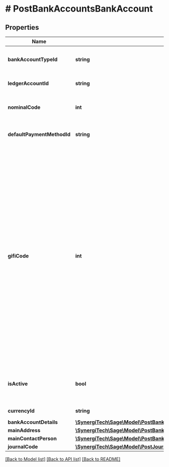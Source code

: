 # # PostBankAccountsBankAccount

## Properties

Name | Type | Description | Notes
------------ | ------------- | ------------- | -------------
**bankAccountTypeId** | **string** | The bank account type for the bank account |
**ledgerAccountId** | **string** | The ID of the Ledger Account. | [optional]
**nominalCode** | **int** | The nominal code of the bank account | [optional]
**defaultPaymentMethodId** | **string** | The ID of the Default Payment Method. | [optional]
**gifiCode** | **int** | The GIFI code of the bank ledger account&#39;  GIFI is short for The General Index of Financial Information and it lets the CRA validate tax information electronically instead of manually. Information from financial statements is categorized under the appropriate 4-digit-long GIFI code and entered on corporate income tax returns. GIFI is needed when filing a T2 income tax return.  _Canada only_ | [optional]
**isActive** | **bool** | Indicates whether the Bank account is active or inactive. | [optional]
**currencyId** | **string** | The ID of the Currency. | [optional]
**bankAccountDetails** | [**\SynergiTech\Sage\Model\PostBankAccountsBankAccountBankAccountDetails**](PostBankAccountsBankAccountBankAccountDetails.md) |  | [optional]
**mainAddress** | [**\SynergiTech\Sage\Model\PostBankAccountsBankAccountMainAddress**](PostBankAccountsBankAccountMainAddress.md) |  | [optional]
**mainContactPerson** | [**\SynergiTech\Sage\Model\PostBankAccountsBankAccountMainContactPerson**](PostBankAccountsBankAccountMainContactPerson.md) |  | [optional]
**journalCode** | [**\SynergiTech\Sage\Model\PostJournalsJournalJournalCode**](PostJournalsJournalJournalCode.md) |  | [optional]

[[Back to Model list]](../../README.md#models) [[Back to API list]](../../README.md#endpoints) [[Back to README]](../../README.md)
